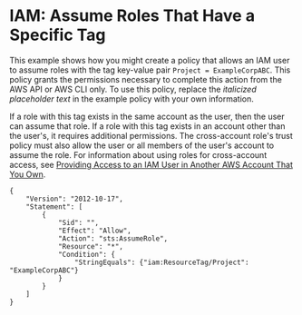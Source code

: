 # IAM: Assume Roles That Have a Specific Tag<a name="reference_policies_examples_iam-assume-tagged-role"></a>

This example shows how you might create a policy that allows an IAM user to assume roles with the tag key\-value pair `Project = ExampleCorpABC`\. This policy grants the permissions necessary to complete this action from the AWS API or AWS CLI only\. To use this policy, replace the *italicized placeholder text* in the example policy with your own information\. 

If a role with this tag exists in the same account as the user, then the user can assume that role\. If a role with this tag exists in an account other than the user's, it requires additional permissions\. The cross\-account role's trust policy must also allow the user or all members of the user's account to assume the role\. For information about using roles for cross\-account access, see [Providing Access to an IAM User in Another AWS Account That You Own](id_roles_common-scenarios_aws-accounts.md)\.

```
{
    "Version": "2012-10-17",
    "Statement": [
        {
            "Sid": "",
            "Effect": "Allow",
            "Action": "sts:AssumeRole",
            "Resource": "*",
            "Condition": {
                "StringEquals": {"iam:ResourceTag/Project": "ExampleCorpABC"}
            }
        }
    ]
}
```